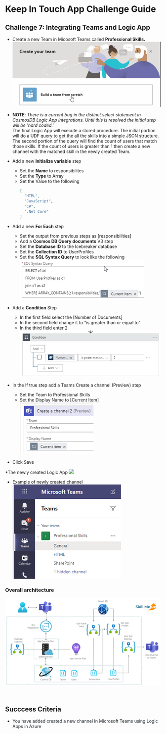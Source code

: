 # Keep In Touch App Challenge Guide

## Challenge 7: Integrating Teams and Logic App

* Create a new Team in Micosoft Teams called **Professional Skills.**
![](images/build%20a%20team.png)

* **NOTE**: *There is a current bug in the distinct select statement in CosmosDB Logic App integrations. Until this is resolved the initial step will be 'hard coded.'*    
The final Logic App will execute a stored procedure. The initial portion will do a UDF query to get the all the skills into a simple JSON structure. The second portion of the query will find the count of users that match those skills. If the count of users is greater than 1 then create a new channel with the matched skill in the newly created Team.    
* Add a new **Initialize variable** step 
    * Set the **Name** to responsibilites
    * Set the **Type** to Array
    * Set the Value to the following
        ```json
        [
          "HTML",
          "JavaScript",
          "C#",
          ".Net Core"
        ]
        ```
* Add a new **For Each** step
    * Set the output from previous steps as [responsibilities]
    * Add a **Cosmos DB Query documents** V3 step
    * Set the **Database ID** to the Icebreaker database
    * Set the **Collection ID** to UserProfiles
    * Set the **SQL Syntax Query** to look like the following  
    ![](images/ger_responsibilites.png)  
* Add a **Condition** Step  
    * In the first field select the [Number of Documents]
    * In the second field change it to "is greater than or equal to"  
    * In the third field enter 2  
    ![](images/condition.png)  
* In the If true step add a Teams Create a channel (Preview) step  
    * Set the Team to Professional Skills 
    * Set the Display Name to [Current Item]  
    ![](images/createchannel.png)
* Click Save

*The newly created Logic App
![](images/NewLogicApp3.png)


* Example of newly created channel  
![](images/teams-skills.png)

### Overall architecture  
![](images/presentsolution.png)

<br>


## Succcess Criteria

* <span class="colour" style="color:rgb(36, 41, 46)">You have added created a new channel In Microsoft Teams using Logic Apps in Azure</span>
